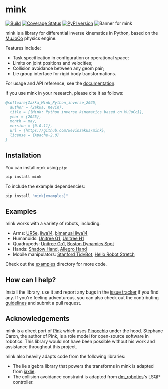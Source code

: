 # mink

[![Build](https://img.shields.io/github/actions/workflow/status/kevinzakka/mink/ci.yml?branch=main)](https://github.com/kevinzakka/mink/actions)
[![Coverage Status](https://coveralls.io/repos/github/kevinzakka/mink/badge.svg)](https://coveralls.io/github/kevinzakka/mink?branch=main)
[![PyPI version](https://img.shields.io/pypi/v/mink)](https://pypi.org/project/mink/)
![Banner for mink](https://github.com/kevinzakka/mink/blob/assets/banner.png?raw=true)

mink is a library for differential inverse kinematics in Python, based on the [MuJoCo](https://github.com/google-deepmind/mujoco) physics engine.

Features include:

* Task specification in configuration or operational space;
* Limits on joint positions and velocities;
* Collision avoidance between any geom pair;
* Lie group interface for rigid body transformations.

For usage and API reference, see the [documentation](https://kevinzakka.github.io/mink/).

If you use mink in your research, please cite it as follows:

```bibtex
@software{Zakka_Mink_Python_inverse_2025,
  author = {Zakka, Kevin},
  title = {{Mink: Python inverse kinematics based on MuJoCo}},
  year = {2025},
  month = may,
  version = {0.0.11},
  url = {https://github.com/kevinzakka/mink},
  license = {Apache-2.0}
}
```

## Installation

You can install `mink` using `pip`:

```bash
pip install mink
```

To include the example dependencies:

```bash
pip install "mink[examples]"
```

## Examples

mink works with a variety of robots, including:

* Arms: [UR5e](https://github.com/kevinzakka/mink/blob/main/examples/arm_ur5e_actuators.py), [iiwa14](https://github.com/kevinzakka/mink/blob/main/examples/arm_iiwa.py), [bimanual iiwa14](https://github.com/kevinzakka/mink/blob/main/examples/dual_iiwa.py)
* Humanoids: [Unitree G1](https://github.com/kevinzakka/mink/blob/main/examples/humanoid_g1.py), [Unitree H1](https://github.com/kevinzakka/mink/blob/main/examples/humanoid_h1.py)
* Quadrupeds: [Unitree Go1](https://github.com/kevinzakka/mink/blob/main/examples/quadruped_go1.py), [Boston Dynamics Spot](https://github.com/kevinzakka/mink/blob/main/examples/quadruped_spot.py)
* Hands: [Shadow Hand](https://github.com/kevinzakka/mink/blob/main/examples/hand_shadow.py), [Allegro Hand](https://github.com/kevinzakka/mink/blob/main/examples/arm_hand_iiwa_allegro.py)
* Mobile manipulators: [Stanford TidyBot](https://github.com/kevinzakka/mink/blob/main/examples/mobile_tidybot.py), [Hello Robot Stretch](https://github.com/kevinzakka/mink/blob/main/examples/mobile_stretch.py)

Check out the [examples](https://github.com/kevinzakka/mink/blob/main/examples/) directory for more code.

## How can I help?

Install the library, use it and report any bugs in the [issue tracker](https://github.com/kevinzakka/mink/issues) if you find any. If you're feeling adventurous, you can also check out the contributing [guidelines](CONTRIBUTING.md) and submit a pull request.

## Acknowledgements

mink is a direct port of [Pink](https://github.com/stephane-caron/pink) which uses [Pinocchio](https://github.com/stack-of-tasks/pinocchio) under the hood. Stéphane Caron, the author of Pink, is a role model for open-source software in robotics. This library would not have been possible without his work and assistance throughout this project.

mink also heavily adapts code from the following libraries:

* The lie algebra library that powers the transforms in mink is adapted from [jaxlie](https://github.com/brentyi/jaxlie).
* The collision avoidance constraint is adapted from [dm_robotics](https://github.com/google-deepmind/dm_robotics/tree/main/cpp/controllers)'s LSQP controller.
